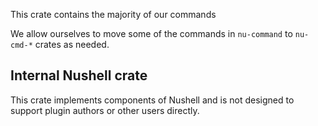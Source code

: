 This crate contains the majority of our commands

We allow ourselves to move some of the commands in `nu-command` to `nu-cmd-*` crates as needed.

## Internal Nushell crate

This crate implements components of Nushell and is not designed to support plugin authors or other users directly.

